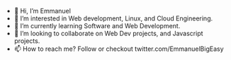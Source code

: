 - 👋 Hi, I’m Emmanuel
- 👀 I’m interested in Web development, Linux, and Cloud Engineering.
- 🌱 I’m currently learning Software and Web Development.
- 💞️ I’m looking to collaborate on  Web Dev projects, and Javascript projects.
- 📫 How to reach me? Follow or checkout twitter.com/EmmanuelBigEasy
